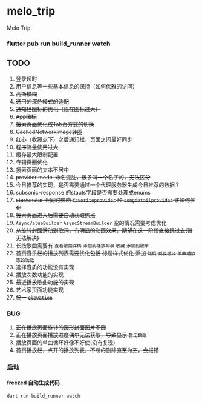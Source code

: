 # melo_trip

Melo Trip.

### flutter pub run build_runner watch

## TODO

1. ~~登录超时~~
1. 用户信息等一些基本信息的保持（如何优雅的访问）
1. ~~高斯模糊~~
1. ~~通用的深色模式的适配~~
1. ~~通知栏图标的优化（现在图标过大）~~
1. ~~App图标~~ 
1. ~~搜索页面优化成Tab页方式的切换~~
1. ~~CachedNetworkImage转圈~~
1. 红心（收藏点下）之后通知栏、页面之间最好同步
1. ~~程序流量使用过大~~
1. 缓存最大限制配置
1. ~~专辑页面优化~~
1. ~~搜索页面的文本不居中~~
1. ~~provider model 命名混乱，很多叫一个名字的，无法区分~~
1. 今日推荐的实现，是否需要通过一个代理服务器生成今日推荐的数据？ 
1. subsonic-response 的stauts字段是否需要处理成enums
1. ~~star/unstar 会同时影响 `favoriteprovider` 和 `songdetailprovider` 该如何优化~~
1. ~~搜索页面进入后需要自动获取焦点~~
1. ``AsyncValueBuilder`` ``AsyncStreamBuilder`` 空的情况需要考虑优化
1. ~~从旋转封面滑动到歌词，有明显的动画效果，期望在这一阶段直接跳过去(暂无法解决)~~
1. ~~长按歌曲需要有 ``查看歌曲详情`` ``添加到播放列表`` ``收藏`` ``添加到歌单``~~
1. ~~首页音乐栏的播放列表需要优化包括 标题样式优化  添加 ``随机`` ``列表循环`` ``单曲播放等的功能``~~
1. 选择音质的功能没有实现
1. ~~播放次数功能的实现~~
1. ~~最近播放歌曲功能的实现~~
1. ~~艺术家页面功能实现~~
1. ~~统一 ``elevation``~~

### BUG
1. ~~正在播放页面旋转的圆形封面图片不圆~~
1. ~~正在播放页面播放进度偶尔无法获取，导致显示 ``暂无数据``~~
1. ~~播放页面的单曲循环好像不好使(没有复现)~~
1. ~~首页播放栏，点开的播放列表，不断的删除直至为空，会报错~~

### 启动

#### freezed 自动生成代码
`dart run build_runner watch`

